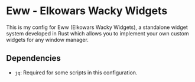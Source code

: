 
# Eww - Elkowars Wacky Widgets

This is  my config for Eww (Elkowars Wacky Widgets), a standalone widget system developed 
in Rust which allows you to implement your own custom widgets for any window manager.

## Dependencies

- `jq`: Required for some scripts in this configuration.

